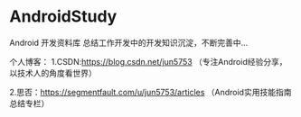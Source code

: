 # AndroidStudy
Android 开发资料库
总结工作开发中的开发知识沉淀，不断完善中...

个人博客：
1.CSDN:https://blog.csdn.net/jun5753
（专注Android经验分享，以技术人的角度看世界）

2.思否：https://segmentfault.com/u/jun5753/articles
（Android实用技能指南总结专栏）
